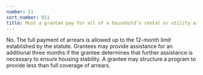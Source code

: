 ```yaml
---
number: 11
sort_number: 011
title: Must a grantee pay for all of a household’s rental or utility arrears?
---
```


No. The full payment of arrears is allowed up to the 12-month limit established by the statute. Grantees may provide assistance for an additional three months if the grantee determines that further assistance is necessary to ensure housing stability. A grantee may structure a program to provide less than full coverage of arrears. 
